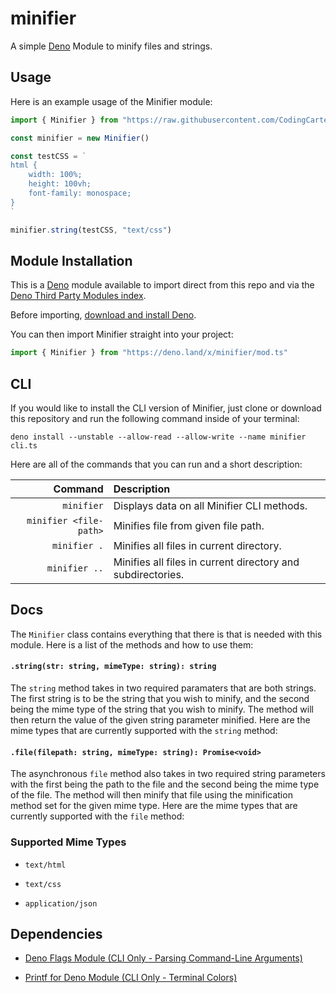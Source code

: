 # minifier

A simple [Deno](https://deno.land) Module to minify files and strings.

## Usage

Here is an example usage of the Minifier module:

```ts
import { Minifier } from "https://raw.githubusercontent.com/CodingCarter/minifier/master/mod.ts"

const minifier = new Minifier()

const testCSS = `
html {
    width: 100%;
    height: 100vh;
    font-family: monospace;
}
`

minifier.string(testCSS, "text/css")
```

## Module Installation

This is a [Deno](https://deno.land/) module available to import direct from this repo and via the [Deno Third Party Modules index](https://deno.land/x/minifier).

Before importing, [download and install Deno](https://deno.land/#installation).

You can then import Minifier straight into your project:

```ts
import { Minifier } from "https://deno.land/x/minifier/mod.ts"
```

## CLI

If you would like to install the CLI version of Minifier, just clone or download this repository and run the following command inside of your terminal:

```shell
deno install --unstable --allow-read --allow-write --name minifier cli.ts
```

Here are all of the commands that you can run and a short description:

|                Command | Description                                                 |
| ---------------------: | :---------------------------------------------------------- |
|             `minifier` | Displays data on all Minifier CLI methods.                  |
| `minifier <file-path>` | Minifies file from given file path.                         |
|           `minifier .` | Minifies all files in current directory.                    |
|          `minifier ..` | Minifies all files in current directory and subdirectories. |

## Docs

The `Minifier` class contains everything that there is that is needed with this module. Here is a list of the methods and how to use them:

#### `.string(str: string, mimeType: string): string`

The `string` method takes in two required paramaters that are both strings. The first string is to be the string that you wish to minify, and the second being the mime type of the string that you wish to minify. The method will then return the value of the given string parameter minified. Here are the mime types that are currently supported with the `string` method:

#### `.file(filepath: string, mimeType: string): Promise<void>`

The asynchronous `file` method also takes in two required string parameters with the first being the path to the file and the second being the mime type of the file. The method will then minify that file using the minification method set for the given mime type. Here are the mime types that are currently supported with the `file` method:

### Supported Mime Types

- `text/html`

- `text/css`

- `application/json`

## Dependencies

- [Deno Flags Module (CLI Only - Parsing Command-Line Arguments)](https://deno.land/std@0.64.0/flags)

- [Printf for Deno Module (CLI Only - Terminal Colors)](https://deno.land/std@0.64.0/fmt)
